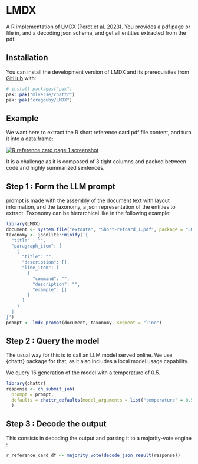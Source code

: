 
<!-- README.md is generated from README.Rmd. Please edit that file -->

# LMDX

<!-- badges: start -->
<!-- badges: end -->

A R implementation of LMDX ([Perot et
al. 2023](https://arxiv.org/pdf/2309.10952.pdf)). You provides a pdf
page or file in, and a decoding json schema, and get all entities
extracted from the pdf.

## Installation

You can install the development version of LMDX and its prerequisites
from [GitHub](https://github.com/) with:

``` r
# install.packages("pak")
pak::pak("mlverse/chattr")
pak::pak("cregouby/LMDX")
```

## Example

We want here to extract the R short reference card pdf file content, and
turn it into a data.frame:

[![R reference card page 1
screenshot](inst/extdata/Short-refcard_1.jpg)](https://cran.r-project.org/doc/contrib/Short-refcard.pdf)

It is a challenge as it is composed of 3 tight columns and packed
between code and highly summarized sentences.

## Step 1 : Form the LLM prompt

prompt is made with the assembly of the document text with layout
information, and the taxonomy, a json representation of the entities to
extract. Taxonomy can be hierarchical like in the following example:

``` r
library(LMDX)
document <- system.file("extdata", "Short-refcard_1.pdf", package = "LMDX")
taxonomy <- jsonlite::minify('{
  "title" : "",
  "paragraph_item": [
    {
      "title": "",
      "description": [],
      "line_item": [
        {
          "command": "",
          "description": "",
          "example": []
        }
      ]
    }
  ]
}')
prompt <- lmdx_prompt(document, taxonomy, segment = "line")
```

## Step 2 : Query the model

The usual way for this is to call an LLM model served online. We use
{chattr} package for that, as it also includes a local model usage
capability.

We query 16 generation of the model with a temperature of 0.5.

``` r
library(chattr)
response <- ch_submit_job(
  prompt = prompt, 
  defaults = chattr_defaults(model_arguments = list("temperature" = 0.5))
  )
```

## Step 3 : Decode the output

This consists in decoding the output and parsing it to a majority-vote
engine :

``` r
r_reference_card_df <- majority_vote(decode_json_result(response))
```
